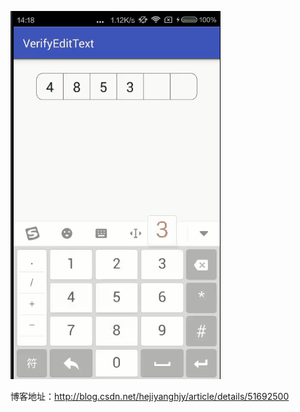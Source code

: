 ![image](https://github.com/DonnyHe/VerifyEditText/blob/master/sssss.gif)

博客地址：http://blog.csdn.net/hejiyanghjy/article/details/51692500

